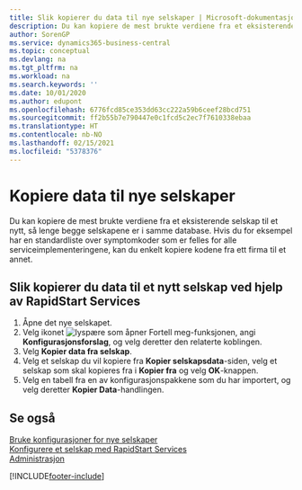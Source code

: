 ```yaml
---
title: Slik kopierer du data til nye selskaper | Microsoft-dokumentasjon
description: Du kan kopiere de mest brukte verdiene fra et eksisterende selskap til et nytt, så lenge begge selskapene er i samme database. Hvis du for eksempel har en standardliste over symptomkoder som er felles for alle serviceimplementeringene, kan du enkelt kopiere kodene fra ett firma til et annet.
author: SorenGP
ms.service: dynamics365-business-central
ms.topic: conceptual
ms.devlang: na
ms.tgt_pltfrm: na
ms.workload: na
ms.search.keywords: ''
ms.date: 10/01/2020
ms.author: edupont
ms.openlocfilehash: 6776fcd85ce353dd63cc222a59b6ceef28bcd751
ms.sourcegitcommit: ff2b55b7e790447e0c1fcd5c2ec7f7610338ebaa
ms.translationtype: HT
ms.contentlocale: nb-NO
ms.lasthandoff: 02/15/2021
ms.locfileid: "5378376"
---
```

# <a name="copy-data-to-new-companies"></a>Kopiere data til nye selskaper
Du kan kopiere de mest brukte verdiene fra et eksisterende selskap til et nytt, så lenge begge selskapene er i samme database. Hvis du for eksempel har en standardliste over symptomkoder som er felles for alle serviceimplementeringene, kan du enkelt kopiere kodene fra ett firma til et annet.  

## <a name="to-copy-data-to-a-new-company-using-rapidstart-services"></a>Slik kopierer du data til et nytt selskap ved hjelp av RapidStart Services  
1. Åpne det nye selskapet.  
2. Velg ikonet ![lyspære som åpner Fortell meg-funksjonen](media/ui-search/search_small.png "Fortell hva du vil gjøre"), angi **Konfigurasjonsforslag**, og velg deretter den relaterte koblingen.  
3. Velg **Kopier data fra selskap**.  
4. Velg et selskap du vil kopiere fra **Kopier selskapsdata**-siden, velg et selskap som skal kopieres fra i **Kopier fra** og velg **OK**-knappen.  
5. Velg en tabell fra en av konfigurasjonspakkene som du har importert, og velg deretter **Kopier Data**-handlingen.

## <a name="see-also"></a>Se også
[Bruke konfigurasjoner for nye selskaper](admin-apply-configuration-to-new-companies.md)  
[Konfigurere et selskap med RapidStart Services](admin-set-up-a-company-with-rapidstart.md)  
[Administrasjon](admin-setup-and-administration.md)


[!INCLUDE[footer-include](includes/footer-banner.md)]